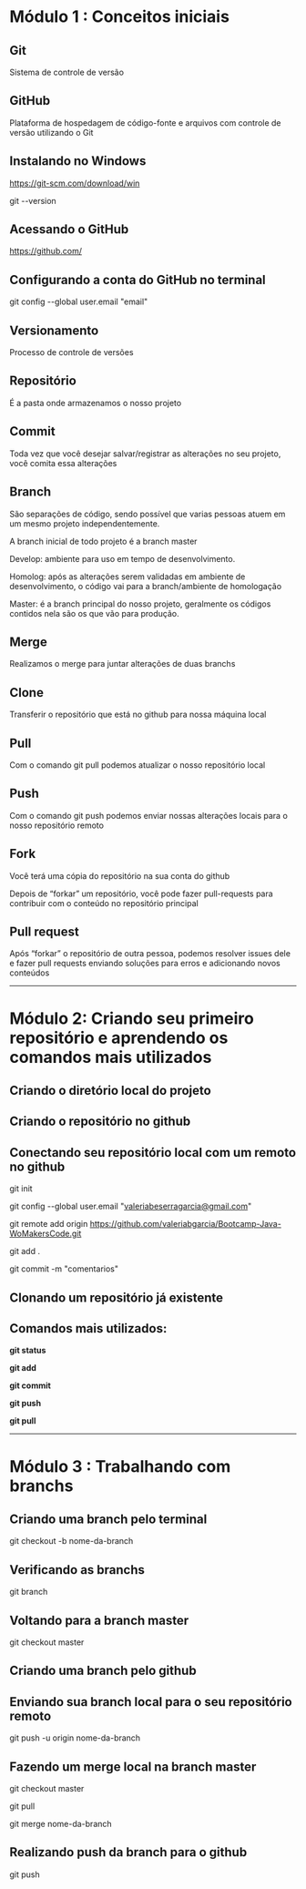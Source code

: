 # Módulo 1 : Conceitos iniciais

## Git
Sistema de controle de versão

## GitHub
Plataforma de hospedagem de código-fonte e arquivos com controle de versão utilizando o Git

## Instalando no Windows
https://git-scm.com/download/win

git --version

## Acessando o GitHub
https://github.com/

## Configurando a conta do GitHub no terminal
git config --global user.email "email"

## Versionamento
Processo de controle de versões

## Repositório
É a pasta onde armazenamos o nosso projeto

## Commit
Toda vez que você desejar salvar/registrar as alterações no seu projeto, você comita essa alterações

## Branch
São separações de código, sendo possível que varias pessoas atuem em um mesmo projeto independentemente.

A branch inicial de todo projeto é a branch master

Develop: ambiente para uso em tempo de desenvolvimento.

Homolog: após as alterações serem validadas em ambiente de desenvolvimento, o código vai para a branch/ambiente de homologação

Master: é a branch principal do nosso projeto, geralmente os códigos contidos nela são os que vão para produção.

## Merge
Realizamos o merge para juntar alterações de duas branchs

## Clone
Transferir o repositório que está no github para nossa máquina local

## Pull
Com o comando git pull podemos atualizar o nosso repositório local

## Push
Com o comando git push podemos enviar nossas alterações locais para o nosso repositório remoto

## Fork
Você terá uma cópia do repositório na sua conta do github

Depois de “forkar” um repositório, você pode fazer pull-requests para contribuir com o conteúdo no repositório principal

## Pull request
Após “forkar” o repositório de outra pessoa, podemos resolver issues dele e fazer pull requests enviando soluções para erros e adicionando novos conteúdos

-----------------------

# Módulo 2: Criando seu primeiro repositório e aprendendo os comandos mais utilizados

## Criando o diretório local do projeto

## Criando o repositório no github

## Conectando seu repositório local com um remoto no github

git init

git config --global user.email "valeriabeserragarcia@gmail.com"

git remote add origin https://github.com/valeriabgarcia/Bootcamp-Java-WoMakersCode.git

git add .

git commit -m "comentarios"

## Clonando um repositório já existente

## Comandos mais utilizados: 

**git status**

**git add**

**git commit**

**git push**

**git pull**

--------------------

# Módulo 3 : Trabalhando com branchs

## Criando uma branch pelo terminal
git checkout -b nome-da-branch

## Verificando as branchs 
git branch

## Voltando para a branch master 
git checkout master

## Criando uma branch pelo github

## Enviando sua branch local para o seu repositório remoto
git push -u origin nome-da-branch


## Fazendo um merge local na branch master

git checkout master

git pull

git merge nome-da-branch

## Realizando push da branch para o github
git push



